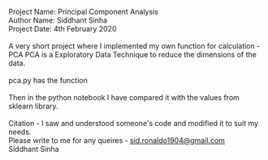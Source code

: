 Project Name: Principal Component Analysis <br>
Author Name: Siddhant Sinha <br>
Project Date: 4th February 2020 <br>
<br>
A very short project where I implemented my own function for calculation - PCA
PCA is a Exploratory Data Technique to reduce the dimensions of the data.
<br>
<br>
pca.py has the function
<br>
<br>
Then in the python notebook I have compared it with the values from sklearn library.
<br>
<br>
Citation - I saw and understood someone's code and modified it to suit my needs. <br>
Please write to me for any queires - sid.ronaldo1904@gmail.com
<br>
Siddhant Sinha
